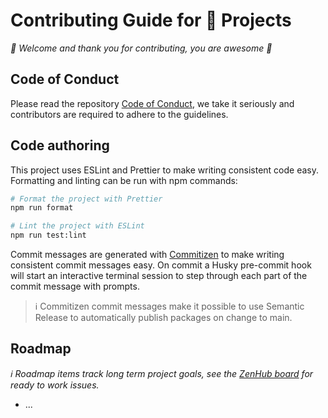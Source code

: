 # Contributing Guide for 🔮 Projects

_👋 Welcome and thank you for contributing, you are awesome 🎉_

## Code of Conduct

Please read the repository [Code of Conduct][], we take it seriously and
contributors are required to adhere to the guidelines.

## Code authoring

This project uses ESLint and Prettier to make writing consistent code easy.
Formatting and linting can be run with npm commands:

```sh
# Format the project with Prettier
npm run format

# Lint the project with ESLint
npm run test:lint
```

Commit messages are generated with [Commitizen][] to make writing consistent
commit messages easy. On commit a Husky pre-commit hook will start an
interactive terminal session to step through each part of the commit message
with prompts.

> ℹ️ Commitizen commit messages make it possible to use Semantic Release to
> automatically publish packages on change to main.

## Roadmap

_ℹ️ Roadmap items track long term project goals, see the [ZenHub board][] for
ready to work issues._

- ...

<!-- Links -->
<!-- prettier-ignore-start -->
[Commitizen]:https://commitizen.github.io/cz-cli/
[Code of Conduct]:../CODE_OF_CONDUCT.md
[ZenHub board]:https://github.com/crystal-ball/react-application-prototype#workspaces/-projects-5b88b5c9af3c0a2186966767/board?repos=195149522
<!-- prettier-ignore-end -->
